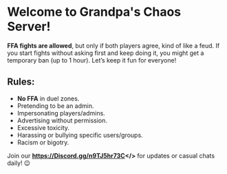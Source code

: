 # Welcome to Grandpa's Chaos Server!

**FFA fights are allowed**, but only if both players agree, kind of like a feud. If you start fights without asking first and keep doing it, you might get a temporary ban (up to 1 hour). Let’s keep it fun for everyone!

## Rules:
- **No FFA** in duel zones.
- Pretending to be an admin.
- Impersonating players/admins.
- Advertising without permission.
- Excessive toxicity.
- Harassing or bullying specific users/groups.
- Racism or bigotry.

Join our **<a id="Discord Server">https://Discord.gg/n9TJ5hr73C</>** for updates or casual chats daily! 😉
